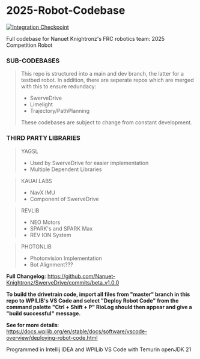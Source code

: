 # 2025-Robot-Codebase
[![Integration Checkpoint](https://github.com/Nanuet-Knightronz/2025-Robot-Codebase/actions/workflows/main.yml/badge.svg)](https://github.com/Nanuet-Knightronz/2025-Robot-Codebase/actions/workflows/main.yml)

Full codebase for Nanuet Knightronz's FRC robotics team: 2025 Competition Robot

### **SUB-CODEBASES**

> This repo is structured into a main and dev branch, the latter for a testbed robot. In addition, there are seperate repos which are merged with this to ensure redundacy:
> 
>  - SwerveDrive
>  - Limelight
>  - Trajectory/PathPlanning
> 
> These codebases are subject to change from constant development.
>

### **THIRD PARTY LIBRARIES**

> YAGSL
>  - Used by SwerveDrive for easier implementation
>  - Multiple Dependent Libraries

> KAUAI LABS
>  - NavX IMU
>  - Component of SwerveDrive

> REVLIB
>  - NEO Motors
>  - SPARK's and SPARK Max
>  - REV ION System

> PHOTONLIB
>  - Photonvision Implementation
>  - Bot Alignment???

**Full Changelog**: https://github.com/Nanuet-Knightronz/SwerveDrive/commits/beta_v1.0.0

**To build the drivetrain code, import all files from "master" branch in this repo to WPILIB's VS Code
 and select "Deploy Robot Code" from the command palette "Ctrl + Shift + P" RioLog should then appear and give a "build successful" message.**

**See for more details**: https://docs.wpilib.org/en/stable/docs/software/vscode-overview/deploying-robot-code.html

Programmed in Intellij IDEA and WPILib VS Code with Temurin openJDK 21

